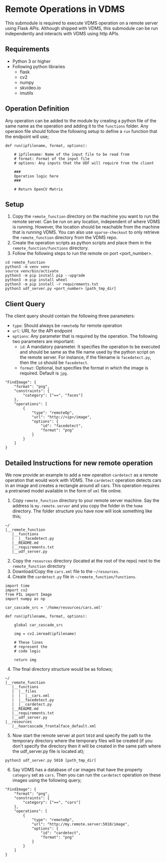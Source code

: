 # Remote Operations in VDMS
This submodule is required to execute VDMS operation on a remote server using Flask APIs. Although shipped with VDMS, this submodule can be run independently and interacts with VDMS using http APIs.

## Requirements
- Python 3 or higher
- Following python libraries
    - flask
    - cv2
    - numpy
    - skvideo.io
    - imutils

## Operation Definition
Any operation can be added to the module by creating a python file of the same name as the operation and adding it to the `functions` folder. Any operaion file should follow the following setup to define a `run` function that the endpoint will use;
```
def run(ipfilename, format, options):

    # ipfilename: Name of the input file to be read from
    # format: Format of the input file
    # options: Any inputs that the UDF will require from the client

    ###
    Operation logic here
    ###

    # Return OpenCV Matrix
```

## Setup
1. Copy the `remote_function` directory on the machine you want to run the remote server. Can be run on any location, independent of where VDMS is running. However, the location should be reachable from the machine that is running VDMS. You can also use `sparse-checkout` to only retrieve the `remote_function` directory from the VDMS repo.
2. Create the operation scripts as python scripts and place them in the `remote_function/functions` directory.
4. Follow the following steps to run the remote on port <port_number>.

```
cd remote_function
python3 -m venv venv
source venv/bin/activate
python3 -m pip install pip --upgrade
python3 -m pip install wheel
python3 -m pip install -r requirements.txt
python3 udf_server.py <port_number> [path_tmp_dir]
```

## Client Query

The client query should contain the following three parameters:

+ `type`: Should always be `remoteOp` for remote operation
+ `url`: URL for the API endpoint
+ `options`: Any parameter that is required by the operation. The following two parameters are important:
    + `id`: A mandatory parameter. It specifies the operation to be executed and should be same as the file name used by the python script on the remote server. For instance, if the filename is `facedetect.py`, then the `id` should be `facedetect`.
    + `format`: Optional, but specifies the format in which the image is required. Default is `jpg`.

```
"FindImage": {
    "format": "png",
    "constraints": {
        "category": ["==", "faces"]
    },
    "operations": [
        {
            "type": "remoteOp",
            "url": "http://<ip>/image",
            "options": {
                "id": "facedetect",
                "format": "png"
            }
        }
    ]
}
```

## Detailed Instructions for new remote operation
We now provide an example to add a new operation `cardetect` as a remote operation that would work with VDMS. The `cardetect` operation detects cars in an image and creates a rectangle around all cars. This operation requires a pretrained model available in the form of `xml` file online.

1. Copy `remote_function` directory to your remote server machine. Say the address is `my.remote.server` and you copy the folder in the `home` directory. The folder structure you have now will look something like this;
```
~/
|__remote_function
   |__functions
   |  |__facedetect.py
   |__README.md
   |__requirements.txt
   |__udf_server.py
```
2. Copy the `resources` directory (located at the root of the repo) next to the `remote_function` directory
3. Download/Copy the `cars.xml` file to the `~/resources`.
4. Create the `cardetect.py` file in `~/remote_function/functions`.
```
import time
import cv2
from PIL import Image
import numpy as np

car_cascade_src = '/home/resources/cars.xml'

def run(ipfilename, format, options):

    global car_cascade_src

    img = cv2.imread(ipfilename)

    # These lines
    # represent the
    # code logic

    return img
```
4. The final directory structure would be as follows;
```
~/
|__remote_function
   |__functions
   |  |__files
   |  |  |__cars.xml
   |  |__facedetect.py
   |  |__cardetect.py
   |__README.md
   |__requirements.txt
   |__udf_server.py
|__resources
   |__haarcascade_frontalface_default.xml
```
5. Now start the remote server at port `5010` and specify the path to the temporary directory where the temporary files will be created (if you don't specify the directory then it will be created in the same path where the udf_server.py file is located at);
```
python3 udf_server.py 5010 [path_tmp_dir]
```
6. Say VDMS has a database of car images that have the property `category` set as `cars`. Then you can run the `cardetect` operation on these images using the following query;
```
"FindImage": {
    "format": "png",
    "constraints": {
        "category": ["==", "cars"]
    },
    "operations": [
        {
            "type": "remoteOp",
            "url": "http://my.remote.server:5010/image",
            "options": {
                "id": "cardetect",
                "format": "png"
            }
        }
    ]
}
```